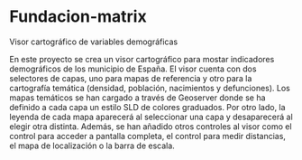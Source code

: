 # Fundacion-matrix

Visor cartográfico de variables demográficas

En este proyecto se crea un visor cartográfico para mostar indicadores demográficos de los municipio de España. El visor cuenta con dos selectores de capas, uno para mapas de referencia y otro para la cartografía temática (densidad, población, nacimientos y defunciones). Los mapas temáticos se han cargado a través de Geoserver donde se ha definido a cada capa un estilo SLD de colores graduados. Por otro lado, la leyenda de cada mapa aparecerá al seleccionar una capa y desaparecerá al elegir otra distinta. Además, se han añadido otros controles al visor como el control para acceder a pantalla completa, el control para medir distancias, el mapa de localización o la barra de escala.
